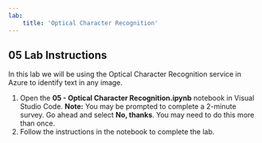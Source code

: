 ```yaml
---
lab:
    title: 'Optical Character Recognition'
---
```


## 05 Lab Instructions
In this lab we will be using the Optical Character Recognition service in Azure to identify text in any image.

1.  Open the **05 - Optical Character Recognition.ipynb** notebook in Visual Studio Code.
    **Note:** You may be prompted to complete a 2-minute survey. Go ahead and select **No, thanks**. You may need to do this more than once.
2.  Follow the instructions in the notebook to complete the lab.
